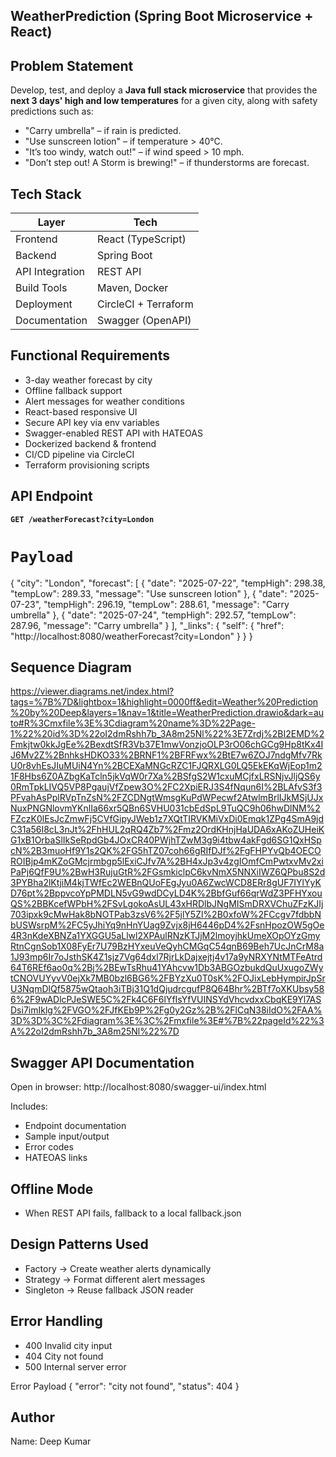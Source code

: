 ##  WeatherPrediction (Spring Boot Microservice + React)

## Problem Statement

Develop, test, and deploy a **Java full stack microservice** that provides the **next 3 days' high and low temperatures** for a given city, along with safety predictions such as:
- "Carry umbrella" – if rain is predicted.
- "Use sunscreen lotion" – if temperature > 40°C.
- "It’s too windy, watch out!" – if wind speed > 10 mph.
- "Don’t step out! A Storm is brewing!" – if thunderstorms are forecast.


## Tech Stack

| Layer          | Tech                         |
|----------------|------------------------------|
| Frontend       | React (TypeScript)           |
| Backend        | Spring Boot                  |
| API Integration| REST API                     |
| Build Tools    | Maven, Docker                |
| Deployment     | CircleCI + Terraform         |
| Documentation  | Swagger (OpenAPI)            |

## Functional Requirements

- 3-day weather forecast by city  
- Offline fallback support  
- Alert messages for weather conditions  
- React-based responsive UI  
- Secure API key via env variables  
- Swagger-enabled REST API with HATEOAS  
- Dockerized backend & frontend  
- CI/CD pipeline via CircleCI  
- Terraform provisioning scripts

## API Endpoint

**`GET /weatherForecast?city=London`**

# `Payload`
{
    "city": "London",
    "forecast": [
        {
            "date": "2025-07-22",
            "tempHigh": 298.38,
            "tempLow": 289.33,
            "message": "Use sunscreen lotion"
        },
        {
            "date": "2025-07-23",
            "tempHigh": 296.19,
            "tempLow": 288.61,
            "message": "Carry umbrella"
        },
        {
            "date": "2025-07-24",
            "tempHigh": 292.57,
            "tempLow": 287.96,
            "message": "Carry umbrella"
        }
    ],
    "_links": {
        "self": {
            "href": "http://localhost:8080/weatherForecast?city=London"
        }
    }
}


## Sequence Diagram
https://viewer.diagrams.net/index.html?tags=%7B%7D&lightbox=1&highlight=0000ff&edit=Weather%20Prediction%20by%20Deep&layers=1&nav=1&title=WeatherPrediction.drawio&dark=auto#R%3Cmxfile%3E%3Cdiagram%20name%3D%22Page-1%22%20id%3D%22oI2dmRshh7b_3A8m25Nl%22%3E7Zrdj%2BI2EMD%2Fmkjtw0kkJgEe%2BexdtSfR3Vb37E1mwVonzjoOLP3rO06chGCg9Hp8tKx4IJ6Mv2Z%2BnhksHDKO33%2BRNF1%2BFRFwx%2BtE7w6ZOJ7ndgMfv7RkU0r8vhEsJIuMUiN4Yn%2BCEXaMNGcRZC1FJQRXLG0LQ5EkEKqWjEop1m21F8Hbs6Z0AZbgKaTcln5jkVqW0r7Xa%2BSfgS2W1cxuMCjfxLRSNjvJljQS6y0RmTpkLIVQ5VP8PgaujVfZpew3O%2FC2XpiERJ3S4fNqun6I%2BLAfvS3f3PFvahAsPplRVpTnZsN%2FZCDNgtWmsgKuPdWPecwf2AtwlmBrlIJkMSjUJxNuxPNGNlovmYKnlIa66xr5QBn6SVHU031cbEdSpL9TuQC9h06hwDlNM%2FZczK0lEsJcZmwFj5CVfGipyJWeb1z7XQtTIRVKMiVxDi0Emqk1ZPg4SmA9jdC31a56I8cL3nJt%2FhHUL2qRQ4Zb7%2Fmz2OrdKHnjHaUDA6xAKoZUHeiKG1xB1OrbaSlIkSeRpdGb4JOxCR40PWjhTZwM3g9i4tbw4akFgd6SG1QxHSpcN%2B3muoHf9Y1s2QK%2FG5hTZ07coh66gRIfDJf%2FgFHPYvQb4OECOROIBjp4mKZoGMcjrmbgp5lExiCJfv7A%2BH4xJp3v4zgIOmfCmPwtxvMv2xiPaPj6QfF9U%2BwH3RujuGtR%2FGsmkiclpC6kvNmX5NNXiIWZ6QPbu8S2d3PYBha2lKtjiM4kjTWfEc2WEBnQUoFEgJyu0A6ZwcWCD8ERr8gUF7IYlYyKD76pt%2BppvcoYpPMDLN5vG9wdDCyLD4K%2BbfGuf66qrWdZ3PFHYxouQS%2BBKcefWPbH%2FSvLgokoAsUL43xHRDlbJNgMISmDRXVChuZFzKJIj703ipxk9cMwHak8bNOTPab3zsV6%2F5jlY5Zl%2B0xfoW%2FCcgv7fdbbNbUSWsrpM%2FC5yJhiYq9nHnYUag9Zvjx8jH6446pD4%2FsnHpozOW5gOe4R3nKdeXBNZa1YXGGU5aLlwl2XPAulRNzKTJjM2lmoyjhkUmeXOpOYzGmyRtnCgnSob1X08FyEr7U79BzHYxeuVeQyhCMGqC54qnB69Beh7UcJnCrM8a1J93mp6Ir7oJsthSK4Z1sjz7Vg64dxl7RjrLkDajxejtj4v17a9yNRXYNtMTFeAtrd64T6REf6ao0q%2Bj%2BEwTsRhu41YAhcvw1Db3ABGOzbukdQuUxugoZWytCNOVUYyvV0ejXk7MB0bzl6BG6%2FBYzXu0T0sK%2FOJixLebHympirJpSrU3NqmDlQf5875wQtaoh3iTBj31Q1dQjudrcgufP8Q64Bhr%2BTf7oXKUbsy586%2F9wADlcPJeSWE5C%2Fk4C6F6lYfIsYfVUINSYdVhcvdxxCbqKE9Yl7ASDsi7imIklg%2FVGO%2FJfKEb9P%2Fg0y2Gz%2B%2FlCqN38iIdO%2FAA%3D%3D%3C%2Fdiagram%3E%3C%2Fmxfile%3E#%7B%22pageId%22%3A%22oI2dmRshh7b_3A8m25Nl%22%7D

## Swagger API Documentation
Open in browser:
  http://localhost:8080/swagger-ui/index.html

Includes:
- Endpoint documentation
- Sample input/output
- Error codes
- HATEOAS links

## Offline Mode
- When REST API fails, fallback to a local fallback.json

## Design Patterns Used
- Factory	  -> Create weather alerts dynamically
- Strategy	-> Format different alert messages
- Singleton	-> Reuse fallback JSON reader

## Error Handling
- 400	Invalid city input
- 404	City not found
- 500	Internal server error

 Error Payload
 {
    "error": "city not found",
    "status": 404
}

## Author
Name: Deep Kumar
